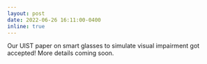 ```yaml
---
layout: post
date: 2022-06-26 16:11:00-0400
inline: true
---
```


Our UIST paper on smart glasses to simulate visual impairment got accepted! More details coming soon.
